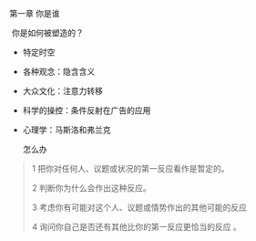 



第一章 你是谁

​      你是如何被塑造的？

- 特定时空

- 各种观念：隐含含义

- 大众文化：注意力转移

- 科学的操控：条件反射在广告的应用

- 心理学：马斯洛和弗兰克

  怎么办

> 1 把你对任何人、议题或状况的第一反应看作是暂定的。 
>
> 2 判断你为什么会作出这种反应。 
>
> 3 考虑你有可能对这个人、议题或情势作出的其他可能的反应
>
> 4 询问你自己是否还有其他比你的第一反应更恰当的反应 。




